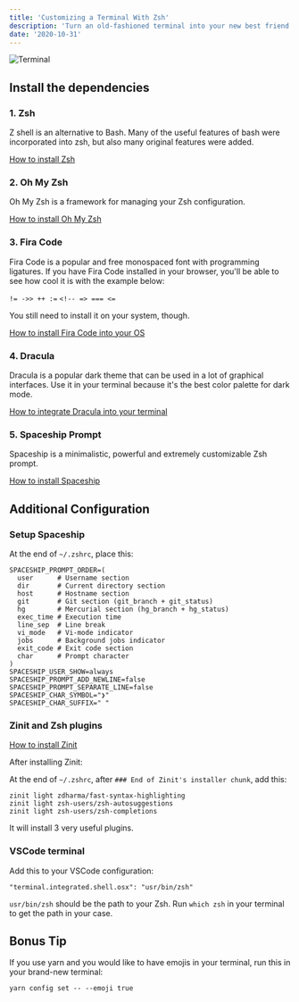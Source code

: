 ```yaml
---
title: 'Customizing a Terminal With Zsh'
description: 'Turn an old-fashioned terminal into your new best friend.'
date: '2020-10-31'
---
```


![Terminal](/static/images/customizing-terminal-with-zsh/terminal.png)

## Install the dependencies

### 1. Zsh

Z shell is an alternative to Bash.
Many of the useful features of bash were incorporated into zsh, but also many original features were added.

[How to install Zsh](https://github.com/ohmyzsh/ohmyzsh/wiki/Installing-ZSH)

### 2. Oh My Zsh

Oh My Zsh is a framework for managing your Zsh configuration.

[How to install Oh My Zsh](https://github.com/ohmyzsh/ohmyzsh)

### 3. Fira Code

Fira Code is a popular and free monospaced font with programming ligatures.
If you have Fira Code installed in your browser, you'll be able to see how cool it is with the example below:

`!= ->> ++ :=`
`<!-- => === <=`

You still need to install it on your system, though.

[How to install Fira Code into your OS](https://github.com/tonsky/FiraCode/releases)

### 4. Dracula

Dracula is a popular dark theme that can be used in a lot of graphical interfaces.
Use it in your terminal because it's the best color palette for dark mode.

[How to integrate Dracula into your terminal](https://draculatheme.com)

### 5. Spaceship Prompt

Spaceship is a minimalistic, powerful and extremely customizable Zsh prompt.

[How to install Spaceship](https://github.com/denysdovhan/spaceship-prompt)

## Additional Configuration

### Setup Spaceship

At the end of `~/.zshrc`, place this:

```bash[class="line-numbers"]
SPACESHIP_PROMPT_ORDER=(
  user      # Username section
  dir       # Current directory section
  host      # Hostname section
  git       # Git section (git_branch + git_status)
  hg        # Mercurial section (hg_branch + hg_status)
  exec_time # Execution time
  line_sep  # Line break
  vi_mode   # Vi-mode indicator
  jobs      # Background jobs indicator
  exit_code # Exit code section
  char      # Prompt character
)
SPACESHIP_USER_SHOW=always
SPACESHIP_PROMPT_ADD_NEWLINE=false
SPACESHIP_PROMPT_SEPARATE_LINE=false
SPACESHIP_CHAR_SYMBOL="❯"
SPACESHIP_CHAR_SUFFIX=" "
```

### Zinit and Zsh plugins

[How to install Zinit](https://github.com/zdharma/zinit)

After installing Zinit:

At the end of `~/.zshrc`, after `### End of Zinit's installer chunk`, add this:

```bash[class="line-numbers"]
zinit light zdharma/fast-syntax-highlighting
zinit light zsh-users/zsh-autosuggestions
zinit light zsh-users/zsh-completions
```

It will install 3 very useful plugins.

### VSCode terminal

Add this to your VSCode configuration:

```bash[class="line-numbers"]
"terminal.integrated.shell.osx": "usr/bin/zsh"
```

`usr/bin/zsh` should be the path to your Zsh. Run `which zsh` in your terminal to get the path in your case.

## Bonus Tip

If you use yarn and you would like to have emojis in your terminal, run this in your brand-new terminal:

```bash[class="command-line"]
yarn config set -- --emoji true
```
